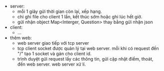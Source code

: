 - server:
	- mỗi 1 giây gửi thời gian còn lại, xếp hạng.
	- chỉ ghi file cho client 1 lần, kết thúc sớm hoặc ghi lúc hết giờ.
	- gửi nhận object Map<Interger, Question> thay bằng gửi nhận json
- client:
	- ...
- thêm web:
	- web server giao tiếp với tcp server
	- tcp client socket được quản lý tại web server. mỗi khi có request đến "/" tạo 1 socket và gán cho client id.
	- trình duyệt gửi request lấy các thông tin, gửi cập nhật điểm, thoát, đến web server. web server xử lí.

		
